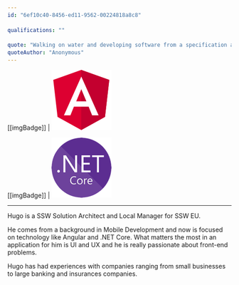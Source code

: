 ```yaml
---
id: "6ef10c40-8456-ed11-9562-00224818a8c8"

qualifications: ""

quote: "Walking on water and developing software from a specification are easy if both are frozen."
quoteAuthor: "Anonymous"
---
```


[[imgBadge]]
| ![angular.png](../badges/Developer-angular.png)

[[imgBadge]]
| ![dotnet-core.png](../badges/Developer-dotnet-core.png)

---

Hugo is a SSW Solution Architect and Local Manager for SSW EU.

He comes from a background in Mobile Development and now is focused on technology like Angular and .NET Core. What matters the most in an application for him is UI and UX and he is really passionate about front-end problems.

Hugo has had experiences with companies ranging from small businesses to large banking and insurances companies.
